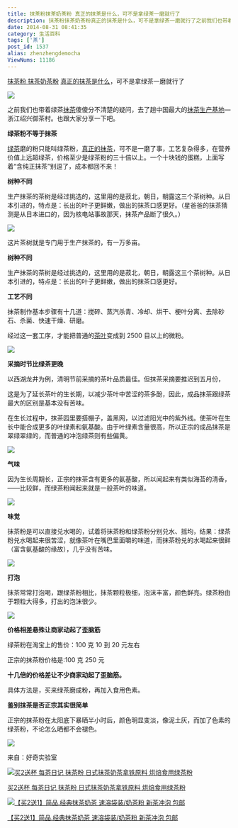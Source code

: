 ```yaml
---
title: 抹茶粉抹茶奶茶粉 真正的抹茶是什么，可不是拿绿茶一磨就行了
description: 抹茶粉抹茶奶茶粉真正的抹茶是什么，可不是拿绿茶一磨就行了之前我们也带着绿茶抹茶傻傻分不清楚的疑问，去了趟中国最大的抹茶生产基地—浙江绍兴御茶村。也跟大家分享一下吧。绿茶粉不等于抹茶绿茶磨的粉只能叫绿茶粉，真正的抹茶，可不是一磨了事，工艺复杂得多，在营养价值上远超绿茶，价格至少是绿茶粉的三十倍以上。一个十块钱的蛋糕，上面写着“含纯正抹茶”别逗了，成本都
date: 2014-08-31 08:41:35
category: 生活百科
tags: ['茶']
post_id: 1537
alias: zhenzhengdemocha
ViewNums: 11186
---
```


[抹茶粉 抹茶奶茶粉](/blog/zhenzhengdemocha) [真正的抹茶是什么](/blog/zhenzhengdemocha)，可不是拿绿茶一磨就行了

[![](http://106.186.116.72/files/2014/07/31/819ec824be882b08d6ecda4fc67354e1.jpg)](http://redirect.simba.taobao.com/rd?w=unionnojs&f=http%3A%2F%2Fai.taobao.com%2Fauction%2Fedetail.htm%3Fe%3D1OgEZtDV4AUjmraEDZVrLmvE84YNyKhh7AU7Qokl6rSLltG5xFicOdXrTUTgh9sMDPIwxrc30rgx5xFFx04TdV1qA23BSXcvvy3Hr8i9x3K3MY%252FGubXittWkmprDaodj%26unid%3D10003052%26ptype%3D100010%26from%3Dbasic&k=5ccfdb950740ca16&c=un&b=alimm_0&p=mm_10003052_101848_23042454)

之前我们也带着绿茶[抹茶](/blog/zhenzhengdemocha)傻傻分不清楚的疑问，去了趟中国最大的[抹茶生产基地](http://redirect.simba.taobao.com/rd?w=unionnojs&f=http%3A%2F%2Fai.taobao.com%2Fauction%2Fedetail.htm%3Fe%3D1OgEZtDV4AUjmraEDZVrLmvE84YNyKhh7AU7Qokl6rSLltG5xFicOdXrTUTgh9sMDPIwxrc30rgx5xFFx04TdV1qA23BSXcvvy3Hr8i9x3K3MY%252FGubXittWkmprDaodj%26unid%3D10003052%26ptype%3D100010%26from%3Dbasic&k=5ccfdb950740ca16&c=un&b=alimm_0&p=mm_10003052_101848_23042454)—浙江绍兴御茶村。也跟大家分享一下吧。

**绿茶粉不等于抹茶**

[绿茶](/blog/chayegongxiaoyuzuoyong)磨的粉只能叫绿茶粉，[真正的抹茶](/blog/zhenzhengdemocha)，可不是一磨了事，工艺复杂得多，在营养价值上远超绿茶，价格至少是绿茶粉的三十倍以上。一个十块钱的蛋糕，上面写着“含纯正抹茶”别逗了，成本都回不来！

**树种不同**

生产抹茶的茶树是经过挑选的，这里用的是菽北，朝日，朝露这三个茶树种。从日本引进的，特点是：长出的叶子更鲜嫩，做出的抹茶口感更好。（星爸爸的抹茶猜测是从日本进口的，因为核电站事故那天，抹茶产品断了很久。）

[![](http://106.186.116.72/files/2014/07/31/4909a8a637e42f25e4ea84ef04ea9075.jpg)](http://redirect.simba.taobao.com/rd?w=unionnojs&f=http%3A%2F%2Fai.taobao.com%2Fauction%2Fedetail.htm%3Fe%3D1OgEZtDV4AUjmraEDZVrLmvE84YNyKhh7AU7Qokl6rSLltG5xFicOdXrTUTgh9sMDPIwxrc30rgx5xFFx04TdV1qA23BSXcvvy3Hr8i9x3K3MY%252FGubXittWkmprDaodj%26unid%3D10003052%26ptype%3D100010%26from%3Dbasic&k=5ccfdb950740ca16&c=un&b=alimm_0&p=mm_10003052_101848_23042454)

这片茶树就是专门用于生产抹茶的，有一万多亩。

**树种不同**

生产抹茶的茶树是经过挑选的，这里用的是菽北，朝日，朝露这三个茶树种。从日本引进的，特点是：长出的叶子更鲜嫩，做出的抹茶口感更好。

**工艺不同**

抹茶制作基本步骤有十几道：搅碎、蒸汽杀青、冷却、烘干、梗叶分离、去除砂石、杀菌、快速干燥、研磨。

经过这一套工序，才能把普通的[茶叶](/blog/zhongguoliudachalei)变成到 2500 目以上的微粉。

[![](http://106.186.116.72/files/2014/07/31/a4ccd9b992b0ea80f6d8693f99ab39b7.jpg)](http://redirect.simba.taobao.com/rd?w=unionnojs&f=http%3A%2F%2Fai.taobao.com%2Fauction%2Fedetail.htm%3Fe%3D1OgEZtDV4AUjmraEDZVrLmvE84YNyKhh7AU7Qokl6rSLltG5xFicOdXrTUTgh9sMDPIwxrc30rgx5xFFx04TdV1qA23BSXcvvy3Hr8i9x3K3MY%252FGubXittWkmprDaodj%26unid%3D10003052%26ptype%3D100010%26from%3Dbasic&k=5ccfdb950740ca16&c=un&b=alimm_0&p=mm_10003052_101848_23042454)

**采摘时节比绿茶更晚**

以西湖龙井为例，清明节前采摘的茶叶品质最佳。但抹茶采摘要推迟到五月份，

这是为了延长茶叶的生长期，以减少茶叶中苦涩的茶多酚，因此，成品抹茶跟绿茶最大的区别是基本没有苦味。

在生长过程中，抹茶园里要搭棚子，盖黑网，以过滤阳光中的紫外线。使茶叶在生长中能合成更多的叶绿素和氨基酸。由于叶绿素含量很高，所以正宗的成品抹茶是翠绿翠绿的，而普通的冲泡绿茶则有些偏黄。

[![](http://106.186.116.72/files/2014/07/31/5b604ccf7f7c14f76b9d8355d1582ec0.jpg)](http://redirect.simba.taobao.com/rd?w=unionnojs&f=http%3A%2F%2Fai.taobao.com%2Fauction%2Fedetail.htm%3Fe%3D1OgEZtDV4AUjmraEDZVrLmvE84YNyKhh7AU7Qokl6rSLltG5xFicOdXrTUTgh9sMDPIwxrc30rgx5xFFx04TdV1qA23BSXcvvy3Hr8i9x3K3MY%252FGubXittWkmprDaodj%26unid%3D10003052%26ptype%3D100010%26from%3Dbasic&k=5ccfdb950740ca16&c=un&b=alimm_0&p=mm_10003052_101848_23042454)

**气味**

因为生长周期长，正宗的抹茶含有更多的氨基酸，所以闻起来有类似海苔的清香，——比较鲜，而绿茶粉闻起来就是一般茶叶的味道。

[![](http://106.186.116.72/files/2014/07/31/5e9aa2b982c8ab1763afc1a0fee53275.jpg)](http://redirect.simba.taobao.com/rd?w=unionnojs&f=http%3A%2F%2Fai.taobao.com%2Fauction%2Fedetail.htm%3Fe%3D1OgEZtDV4AUjmraEDZVrLmvE84YNyKhh7AU7Qokl6rSLltG5xFicOdXrTUTgh9sMDPIwxrc30rgx5xFFx04TdV1qA23BSXcvvy3Hr8i9x3K3MY%252FGubXittWkmprDaodj%26unid%3D10003052%26ptype%3D100010%26from%3Dbasic&k=5ccfdb950740ca16&c=un&b=alimm_0&p=mm_10003052_101848_23042454)

**味觉**

抹茶粉是可以直接兑水喝的，试着将抹茶粉和绿茶粉分别兑水、摇均，结果：绿茶粉兑水喝起来很苦涩，就像茶叶在嘴巴里面嚼的味道，而抹茶粉兑的水喝起来很鲜（富含氨基酸的缘故），几乎没有苦味。

[![](http://106.186.116.72/files/2014/07/31/03ad123a8580788ee7a95fc9dbd99872.jpg)](http://redirect.simba.taobao.com/rd?w=unionnojs&f=http%3A%2F%2Fai.taobao.com%2Fauction%2Fedetail.htm%3Fe%3D1OgEZtDV4AUjmraEDZVrLmvE84YNyKhh7AU7Qokl6rSLltG5xFicOdXrTUTgh9sMDPIwxrc30rgx5xFFx04TdV1qA23BSXcvvy3Hr8i9x3K3MY%252FGubXittWkmprDaodj%26unid%3D10003052%26ptype%3D100010%26from%3Dbasic&k=5ccfdb950740ca16&c=un&b=alimm_0&p=mm_10003052_101848_23042454)

**打泡**

抹茶常常打泡喝，跟绿茶粉相比，抹茶颗粒极细，泡沫丰富，颜色鲜亮。绿茶粉由于颗粒大得多，打出的泡沫很少。

[![](http://106.186.116.72/files/2014/07/31/b87bcc0cc0023ea3d63e814b60d3f95f.jpg)](http://redirect.simba.taobao.com/rd?w=unionnojs&f=http%3A%2F%2Fai.taobao.com%2Fauction%2Fedetail.htm%3Fe%3D1OgEZtDV4AUjmraEDZVrLmvE84YNyKhh7AU7Qokl6rSLltG5xFicOdXrTUTgh9sMDPIwxrc30rgx5xFFx04TdV1qA23BSXcvvy3Hr8i9x3K3MY%252FGubXittWkmprDaodj%26unid%3D10003052%26ptype%3D100010%26from%3Dbasic&k=5ccfdb950740ca16&c=un&b=alimm_0&p=mm_10003052_101848_23042454)

**价格相差悬殊让商家动起了歪脑筋**

绿茶粉在淘宝上的售价：100 克 10 到 20 元左右

正宗的抹茶粉价格是:100 克 250 元

**十几倍的价格差让不少商家动起了歪脑筋。**

具体方法是，买来绿茶磨成粉，再加入食用色素。

**鉴别抹茶是否正宗其实很简单**

正宗的抹茶粉在太阳底下暴晒半小时后，颜色明显变淡，像泥土灰，而加了色素的绿茶粉，不论怎么晒都不会褪色。

[![](http://106.186.116.72/files/2014/07/31/0d08c316634f401cbcda9c815e5384ac.jpg)](http://redirect.simba.taobao.com/rd?w=unionnojs&f=http%3A%2F%2Fai.taobao.com%2Fauction%2Fedetail.htm%3Fe%3D1OgEZtDV4AUjmraEDZVrLmvE84YNyKhh7AU7Qokl6rSLltG5xFicOdXrTUTgh9sMDPIwxrc30rgx5xFFx04TdV1qA23BSXcvvy3Hr8i9x3K3MY%252FGubXittWkmprDaodj%26unid%3D10003052%26ptype%3D100010%26from%3Dbasic&k=5ccfdb950740ca16&c=un&b=alimm_0&p=mm_10003052_101848_23042454)

来自：好奇实验室

[![买2送杯 每茶日记 抹茶粉 日式抹茶奶茶拿铁原料 烘焙食用绿茶粉](http://gi2.md.alicdn.com/bao/uploaded/i2/TB1T58tGXXXXXaGXFXXXXXXXXXX_!!0-item_pic.jpg_430x430q90.jpg)](http://redirect.simba.taobao.com/rd?w=unionnojs&f=http%3A%2F%2Fai.taobao.com%2Fauction%2Fedetail.htm%3Fe%3D1OgEZtDV4AUjmraEDZVrLmvE84YNyKhh7AU7Qokl6rSLltG5xFicOdXrTUTgh9sMDPIwxrc30rgx5xFFx04TdV1qA23BSXcvvy3Hr8i9x3K3MY%252FGubXittWkmprDaodj%26unid%3D10003052%26ptype%3D100010%26from%3Dbasic&k=5ccfdb950740ca16&c=un&b=alimm_0&p=mm_10003052_101848_23042454)

[买2送杯 每茶日记 抹茶粉 日式抹茶奶茶拿铁原料 烘焙食用绿茶粉](http://redirect.simba.taobao.com/rd?w=unionnojs&f=http%3A%2F%2Fai.taobao.com%2Fauction%2Fedetail.htm%3Fe%3D1OgEZtDV4AUjmraEDZVrLmvE84YNyKhh7AU7Qokl6rSLltG5xFicOdXrTUTgh9sMDPIwxrc30rgx5xFFx04TdV1qA23BSXcvvy3Hr8i9x3K3MY%252FGubXittWkmprDaodj%26unid%3D10003052%26ptype%3D100010%26from%3Dbasic&k=5ccfdb950740ca16&c=un&b=alimm_0&p=mm_10003052_101848_23042454)

[![【买2送1】简品.经典抹茶奶茶 速溶袋装/奶茶粉 新茶冲泡 包邮](http://gi3.md.alicdn.com/bao/uploaded/i3/TB1TiFgFVXXXXbuaXXXXXXXXXXX_!!0-item_pic.jpg_430x430q90.jpg)](http://redirect.simba.taobao.com/rd?w=unionnojs&f=http%3A%2F%2Fai.taobao.com%2Fauction%2Fedetail.htm%3Fe%3DCo8PLhql88HghojqVNxKsery5a1ayPK4G5%252BIHpEBkUmLltG5xFicOdXrTUTgh9sMDPIwxrc30rgx5xFFx04TdV1qA23BSXcvvy3Hr8i9x3K3MY%252FGubXittWkmprDaodj%26unid%3D10003052%26ptype%3D100010%26from%3Dbasic&k=5ccfdb950740ca16&c=un&b=alimm_0&p=mm_10003052_101848_23042454)

[【买2送1】简品.经典抹茶奶茶 速溶袋装/奶茶粉 新茶冲泡 包邮](http://redirect.simba.taobao.com/rd?w=unionnojs&f=http%3A%2F%2Fai.taobao.com%2Fauction%2Fedetail.htm%3Fe%3DCo8PLhql88HghojqVNxKsery5a1ayPK4G5%252BIHpEBkUmLltG5xFicOdXrTUTgh9sMDPIwxrc30rgx5xFFx04TdV1qA23BSXcvvy3Hr8i9x3K3MY%252FGubXittWkmprDaodj%26unid%3D10003052%26ptype%3D100010%26from%3Dbasic&k=5ccfdb950740ca16&c=un&b=alimm_0&p=mm_10003052_101848_23042454)


